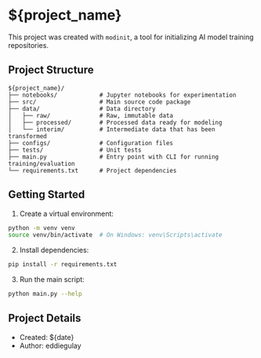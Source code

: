 # ${project_name}

This project was created with `modinit`, a tool for initializing AI model training repositories.

## Project Structure

```
${project_name}/
├── notebooks/            # Jupyter notebooks for experimentation
├── src/                  # Main source code package
├── data/                 # Data directory
│   ├── raw/              # Raw, immutable data
│   ├── processed/        # Processed data ready for modeling
│   └── interim/          # Intermediate data that has been transformed
├── configs/              # Configuration files
├── tests/                # Unit tests
├── main.py               # Entry point with CLI for running training/evaluation
└── requirements.txt      # Project dependencies
```

## Getting Started

1. Create a virtual environment:
```bash
python -m venv venv
source venv/bin/activate  # On Windows: venv\Scripts\activate
```

2. Install dependencies:
```bash
pip install -r requirements.txt
```

3. Run the main script:
```bash
python main.py --help
```

## Project Details

- Created: ${date}
- Author: eddiegulay
